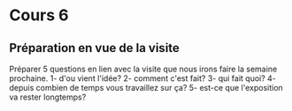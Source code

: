 # Cours 6
## Préparation en vue de la visite
Préparer 5 questions en lien avec la visite que nous irons faire la semaine prochaine. 
1- d'ou vient l'idée?
2- comment c'est fait?
3- qui fait quoi?
4- depuis combien de temps vous travaillez sur ça?
5- est-ce que l'exposition va rester longtemps?
